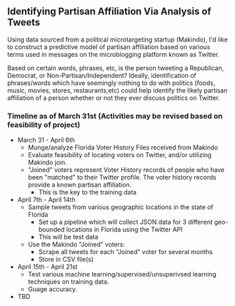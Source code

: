 ## Identifying Partisan Affiliation Via Analysis of Tweets

Using data sourced from a political microtargeting startup (Makindo),
I'd like to construct a predictive model of partisan affiliation based on
various terms used in messages on the microblogging platform known as Twitter.

Based on certain words, phrases, etc, is the person tweeting a Republican, Democrat,
or Non-Partisan/Independent?  Ideally, identification of phrases/words which have seemingly
nothing to do with politics (foods, music, movies, stores, restaurants,etc) could help
identify the likely partisan affiliation of a person whether or not they ever discuss politics
on Twitter.  

### Timeline as of March 31st (Activities may be revised based on feasibility of project)

* March 31 - April 6th
  * Munge/analyze Florida Voter History Files received from Makindo
  * Evaluate feasibility of locating voters on Twitter, and/or utilizing Makindo join.
  * "Joined" voters represent Voter History records of people who have been "matched" to their Twitter profile.  The voter history records provide a known partisan affiliation.  
    * This is the key to the training data
* April 7th - April 14th
  * Sample tweets from various geographic locations in the state of Florida
    * Set up a pipeline which will collect JSON data for 3 different geo-bounded locations in Florida using the Twitter API
    * This will be test data
  * Use the Makindo "Joined" voters:  
    * Scrape all tweets for each "Joined" voter for several months
    * Store in CSV file(s)
* April 15th - April 21st
  * Test various machine learning/supervised/unsuperivsed learning techniques on training data.  
  * Guage accuracy.  
* TBD
